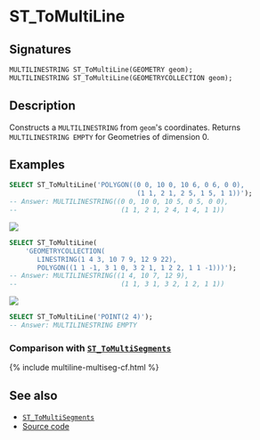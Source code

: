 # ST_ToMultiLine

## Signatures

```sql
MULTILINESTRING ST_ToMultiLine(GEOMETRY geom);
MULTILINESTRING ST_ToMultiLine(GEOMETRYCOLLECTION geom);
```

## Description

Constructs a `MULTILINESTRING` from `geom`'s coordinates. Returns `MULTILINESTRING EMPTY` for Geometries of dimension 0.

## Examples

```sql
SELECT ST_ToMultiLine('POLYGON((0 0, 10 0, 10 6, 0 6, 0 0),
                                (1 1, 2 1, 2 5, 1 5, 1 1))');
-- Answer: MULTILINESTRING((0 0, 10 0, 10 5, 0 5, 0 0),
--                          (1 1, 2 1, 2 4, 1 4, 1 1))
```

<img class="displayed" src="../ST_ToMultiLine1.png"/>

```sql
SELECT ST_ToMultiLine(
    'GEOMETRYCOLLECTION(
       LINESTRING(1 4 3, 10 7 9, 12 9 22),
       POLYGON((1 1 -1, 3 1 0, 3 2 1, 1 2 2, 1 1 -1)))');
-- Answer: MULTILINESTRING((1 4, 10 7, 12 9),
--                          (1 1, 3 1, 3 2, 1 2, 1 1))
```

<img class="displayed" src="../ST_ToMultiLine2.png"/>

```sql
SELECT ST_ToMultiLine('POINT(2 4)');
-- Answer: MULTILINESTRING EMPTY
```

### Comparison with [`ST_ToMultiSegments`](../ST_ToMultiSegments)

{% include multiline-multiseg-cf.html %}

## See also

* [`ST_ToMultiSegments`](../ST_ToMultiSegments)
* <a href="https://github.com/orbisgis/h2gis/blob/master/h2gis-functions/src/main/java/org/h2gis/functions/spatial/convert/ST_ToMultiLine.java" target="_blank">Source code</a>
